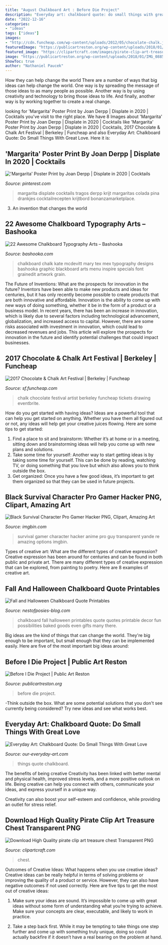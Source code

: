 ```yaml
---
title: "August Chalkboard Art : Before Die Project"
description: "Everyday art: chalkboard quote: do small things with great love"
date: "2022-12-16"
categories:
- "ideas"
tags: ["ideas"]
images:
- "http://cdn.funcheap.com/wp-content/uploads/2012/05/chocolate-chalk.jpg"
featuredImage: "https://publicartreston.org/wp-content/uploads/2018/01/IMG_0885.jpg"
featured_image: "https://clipartcraft.com/images/pirate-clip-art-treasure-chest-7.png"
image: "https://publicartreston.org/wp-content/uploads/2018/01/IMG_0885.jpg"
ShowToc: true
author: "Nathaniel Paucek"
---
```



How they can help change the world
There are a number of ways that big ideas can help change the world. One way is by spreading the message of those ideas to as many people as possible. Another way is by using creativity and technology to bring those ideas to life. And finally, another way is by working together to create a real change.

	

		
looking for &#039;Margarita&#039; Poster Print by Joan Derpp | Displate in 2020 | Cocktails you've visit to the right place. We have 8 Images about &#039;Margarita&#039; Poster Print by Joan Derpp | Displate in 2020 | Cocktails like &#039;Margarita&#039; Poster Print by Joan Derpp | Displate in 2020 | Cocktails, 2017 Chocolate &amp; Chalk Art Festival | Berkeley | Funcheap and also Everyday Art: Chalkboard Quote: Do Small Things With Great Love. Here it is:
		
    
## &#039;Margarita&#039; Poster Print By Joan Derpp | Displate In 2020 | Cocktails

<img loading=lazy src="https://i.pinimg.com/originals/69/bf/19/69bf1975c16012375c622ec12d724ebd.jpg" onerror="this.onerror=null;this.src='https://tse2.mm.bing.net/th?id=OIP.bLbJj3egixmV9UG9L9GQDwHaKY&amp;pid=15.1';" alt="&#039;Margarita&#039; Poster Print by Joan Derpp | Displate in 2020 | Cocktails">

_Source: pinterest.com_

>margarita displate cocktails tragos derpp krijt margaritas colada pina drankjes cocktailrecepten krijtbord bonanzamarketplace. 

	

3. An invention that changes the world 

    
## 22 Awesome Chalkboard Typography Arts – Bashooka

<img loading=lazy src="https://bashooka.com/wp-content/uploads/2013/04/chalkboard-typo-22.jpg" onerror="this.onerror=null;this.src='https://tse4.mm.bing.net/th?id=OIP.sHMeQwH3jzal56CgkFYFsQHaI7&amp;pid=15.1';" alt="22 Awesome Chalkboard Typography Arts – Bashooka">

_Source: bashooka.com_

>chalkboard chalk kate mcdevitt mary tex mex typography designs bashooka graphic blackboard arts menu inspire specials font grainedit artwork grain. 

	

The Future of Inventions: What are the prospects for innovation in the future?
Inventors have been able to make new products and ideas for centuries, but it has only recently become possible to create products that are both innovative and affordable. Innovation is the ability to come up with new ways of doing something, whether it be in the form of a product or a business model. In recent years, there has been an increase in innovation, which is likely due to several factors including technological advancement, globalization, and increased access to capital. However, there are some risks associated with investment in innovation, which could lead to decreased revenues and jobs. This article will explore the prospects for innovation in the future and identify potential challenges that could impact businesses.

    
## 2017 Chocolate &amp; Chalk Art Festival | Berkeley | Funcheap

<img loading=lazy src="http://cdn.funcheap.com/wp-content/uploads/2012/05/chocolate-chalk.jpg" onerror="this.onerror=null;this.src='https://tse2.mm.bing.net/th?id=OIP.sGyLuFSX9MKy9xWm5M0akwHaFj&amp;pid=15.1';" alt="2017 Chocolate &amp; Chalk Art Festival | Berkeley | Funcheap">

_Source: sf.funcheap.com_

>chalk chocolate festival artist berkeley funcheap tickets drawing eventbrite. 

	

How do you get started with having ideas?
Ideas are a powerful tool that can help you get started on anything. Whether you have them all figured out or not, any ideas will help get your creative juices flowing. Here are some tips to get started: 
1. Find a place to sit and brainstorm: Whether it’s at home or in a meeting, sitting down and brainstorming ideas will help you come up with new plans and solutions. 
2. Take some time for yourself: Another way to start getting ideas is by taking some time for yourself. This can be done by reading, watching TV, or doing something that you love but which also allows you to think outside the box. 
3. Get organized: Once you have a few good ideas, it’s important to get them organized so that they can be used in future projects.

    
## Black Survival Character Pro Gamer Hacker PNG, Clipart, Amazing Art

<img loading=lazy src="https://cdn.imgbin.com/12/14/4/imgbin-black-survival-character-pro-gamer-hacker-2vGeiERbLV7RMA97jERNnQTs3.jpg" onerror="this.onerror=null;this.src='https://tse2.mm.bing.net/th?id=OIP.ngCFAXsn6PZLLqgca07qvAHaNb&amp;pid=15.1';" alt="Black Survival Character Pro Gamer Hacker PNG, Clipart, Amazing Art">

_Source: imgbin.com_

>survival gamer character hacker anime pro guy transparent yande re amazing options imgbin. 

	

Types of creative art: What are the different types of creative expression?
Creative expression has been around for centuries and can be found in both public and private art. There are many different types of creative expression that can be explored, from painting to poetry. Here are 8 examples of creative art.

    
## Fall And Halloween Chalkboard Quote Printables

<img loading=lazy src="https://www.nestofposies-blog.com/wp-content/uploads/2013/08/Fall-Chalkboard-Printable-Quotes-.jpg" onerror="this.onerror=null;this.src='https://tse2.mm.bing.net/th?id=OIP.U11noEw_LN6YBBdqSkvtTQHaGy&amp;pid=15.1';" alt="Fall and Halloween Chalkboard Quote Printables">

_Source: nestofposies-blog.com_

>chalkboard fall halloween printables quote quotes printable decor fun possibilities baked goods even gifts many there. 

	

Big ideas are the kind of things that can change the world. They're big enough to be important, but small enough that they can be implemented easily. Here are five of the most important big ideas around: 

    
## Before I Die Project | Public Art Reston

<img loading=lazy src="https://publicartreston.org/wp-content/uploads/2018/01/IMG_0885.jpg" onerror="this.onerror=null;this.src='https://tse1.mm.bing.net/th?id=OIP.L4xnsD-cAAMQESRqiLuuRAHaFN&amp;pid=15.1';" alt="Before I Die Project | Public Art Reston">

_Source: publicartreston.org_

>before die project. 

	

-Think outside the box. What are some potential solutions that you don't see currently being considered? Try new ideas and see what works best. 

    
## Everyday Art: Chalkboard Quote: Do Small Things With Great Love

<img loading=lazy src="http://1.bp.blogspot.com/-rLridNQevMU/VLNoNpD-NvI/AAAAAAAAJzs/ooxo7EJBccY/w1200-h630-p-k-no-nu/love%2Bquote1.JPG" onerror="this.onerror=null;this.src='https://tse3.mm.bing.net/th?id=OIP.18vONnEKmatA9hJgSkXRYAHaD4&amp;pid=15.1';" alt="Everyday Art: Chalkboard Quote: Do Small Things With Great Love">

_Source: our-everyday-art.com_

>things quote chalkboard. 

	

The benefits of being creative
Creativity has been linked with better mental and physical health, improved stress levels, and a more positive outlook on life.
Being creative can help you connect with others, communicate your ideas, and express yourself in a unique way.

Creativity can also boost your self-esteem and confidence, while providing an outlet for stress relief.

    
## Download High Quality Pirate Clip Art Treasure Chest Transparent PNG

<img loading=lazy src="https://clipartcraft.com/images/pirate-clip-art-treasure-chest-7.png" onerror="this.onerror=null;this.src='https://tse2.mm.bing.net/th?id=OIP.ys_VecilvKNI3gS0WWWlmAHaGo&amp;pid=15.1';" alt="Download High Quality pirate clip art treasure chest Transparent PNG">

_Source: clipartcraft.com_

>chest. 

	

Outcomes of Creative Ideas: What happens when you use creative ideas?
Creative ideas can be really helpful in terms of solving problems or improving the quality of a product or service. However, they can also have negative outcomes if not used correctly. Here are five tips to get the most out of creative ideas:
1. Make sure your ideas are sound. It’s impossible to come up with great ideas without some form of understanding what you’re trying to achieve. Make sure your concepts are clear, executable, and likely to work in practice.

2. Take a step back first. While it may be tempting to take things one step further and come up with something truly unique, doing so could actually backfire if it doesn’t have a real bearing on the problem at hand.


